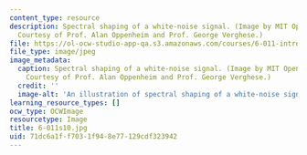 ```yaml
---
content_type: resource
description: Spectral shaping of a white-noise signal. (Image by MIT OpenCourseWare.
  Courtesy of Prof. Alan Oppenheim and Prof. George Verghese.)
file: https://ol-ocw-studio-app-qa.s3.amazonaws.com/courses/6-011-introduction-to-communication-control-and-signal-processing-spring-2010/71dc6a1ff7031f948e77129cdf323942_6-011s10.jpg
file_type: image/jpeg
image_metadata:
  caption: Spectral shaping of a white-noise signal. (Image by MIT OpenCourseWare.
    Courtesy of Prof. Alan Oppenheim and Prof. George Verghese.)
  credit: ''
  image-alt: 'An illustration of spectral shaping of a white-noise signal. '
learning_resource_types: []
ocw_type: OCWImage
resourcetype: Image
title: 6-011s10.jpg
uid: 71dc6a1f-f703-1f94-8e77-129cdf323942
---
```

